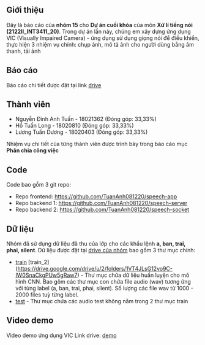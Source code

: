 ## Giới thiệu

Đây là báo cáo của **nhóm 15** cho **Dự án cuối khóa** của môn **Xử lí tiếng nói (2122II_INT3411_20)**. Trong dự án lần này, chúng em xây dựng ứng dụng VIC (Visually Impaired Camera) - ứng dụng sử dụng giọng nói để điều khiển, thực hiện 3 nhiệm vụ chính: chụp ảnh, mô tả ảnh cho người dùng bằng âm thanh, tải ảnh

## Báo cáo

Báo cáo chi tiết được đặt tại link [drive](https://docs.google.com/document/d/1wNBZ-HpxXiAgp-EQt3kjUYkEL1B9ABND8C47AFkYO08/edit?fbclid=IwAR0LlOsvY-Br-sXcXf11TUTfsmBFFbp3kpkxlffGi3QkBuRMGlPDAY-JATo#)

## Thành viên
- Nguyễn Đình Anh Tuấn - 18021362 (Đóng góp: 33,33%)
- Hồ Tuấn Long - 18020810 (Đóng góp: 33,33%)
- Lương Tuấn Dương - 18020403 (Đóng góp: 33,33%)

Nhiệm vụ chi tiết của từng thành viên được trình bày trong báo cáo mục **Phân chia công việc**

## Code
Code bao gồm 3 git repo:
- Repo frontend: https://github.com/TuanAnh081220/speech-app
- Repo backend 1: https://github.com/TuanAnh081220/speech-server
- Repo backend 2: https://github.com/TuanAnh081220/speech-socket

## Dữ liệu

Nhóm đã sử dụng dữ liệu đã thu của lớp cho các khẩu lệnh **a, ban, trai, phai, silent**.
Dữ liệu được đặt tại [drive của nhóm](https://drive.google.com/drive/folders/1mZRwE1U7EJtoJiPAcfQtPOdAp3jtrD4m) bao gồm 3 thư mục chính:
- [train](https://drive.google.com/drive/folders/1uTa82s1p1Oz-5VtOALtk8glOmzXoPux7) [train_2] (https://drive.google.com/drive/u/2/folders/1VT4JLsG12vo9C-IW0SnaCkgPUw5gRaw7) - Thư mục chứa dữ liệu huấn luyện cho mô hình CNN. Bao gôm các thư mục con chứa file audio (wav) tương ứng với từng label (a, ban, trai, phai, silent). Số lượng các file wav từ 1000 - 2000 files tuỳ từng label. 
- [test](https://drive.google.com/drive/folders/1gMvdIxOPh4gztdE-bJqhW7tX-g-LqgAt) - Thư mục chứa các audio test không nằm trong 2 thư mục train

## Video demo
Video demo ứng dụng VIC
Link drive: [demo](https://drive.google.com/file/d/11KU6d8uM4rFFe9WY7LIsk4F-DGDHbcDz/view?usp=sharing)

